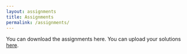 ```yaml
---
layout: assignments
title: Assignments
permalink: /assignments/
---
```

You can download the assignments here. You can upload your solutions [here](
https://web.ugreen.cloud/web/#/file/93c4c6b8761d4832b565d3f24c1df7c0).
